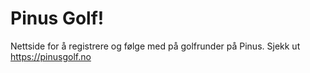 # Pinus Golf!

Nettside for å registrere og følge med på golfrunder på Pinus. Sjekk ut https://pinusgolf.no
